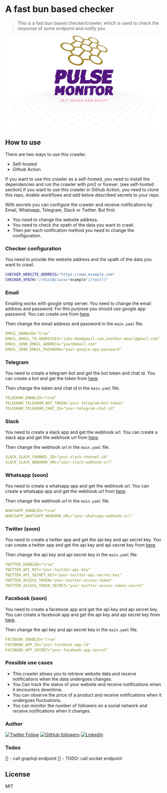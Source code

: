 # A fast bun based checker

> This is a fast bun based checker/crawler, which is used to check the response of some endpoint and notify you

![banner.png](assets/banner.png)

## How to use

There are two ways to use this crawler.

- Self-hosted
- Github Action

If you want to use this crawler as a self-hosted, you need to install the dependencies and run the crawler with pm2 or forever. (see self-hosted section)
If you want to use this crawler in Github Action, you need to clone this repo, enable workflows and add below described secrets to your repo.

With secrets you can configure the crawler and receive notifications by Email, Whatsapp, Telegram, Slack or Twitter.
But first:

- You need to change the website address.
- You need to check the xpath of the data you want to crawl.
- Then per each notification method you need to change the configuration.

### Checker configuration

You need to provide the website address and the xpath of the data you want to crawl.

```bash
CHECKER_WEBSITE_ADDRESS="https://www.example.com"
CHECKER_XPATH="//div[@class="example"]/text()"
```

### Email

Emailing works with google smtp server. You need to change the email address and password.
For this purpose you should use google app password. You can create one from [here](https://myaccount.google.com/apppasswords).

Then change the email address and password in the `main.yaml` file.

```yaml
EMAIL_ENABLED="true"
EMAIL_EMAIL_TO_ADDRESSES="john-doe@gmail.com,another-email@gmail.com"
EMAIL_SEND_EMAIL_ADDRESS="your@email.com"
EMAIL_SEND_EMAIL_PASSWORD="your-google-app-password"
```

### Telegram

You need to create a telegram bot and get the bot token and chat id. You can create a bot and get the token from [here](https://core.telegram.org/bots#6-botfather).

Then change the token and chat id in the `main.yaml` file.

```yaml
TELEGRAM_ENABLED="true"
TELEGRAM_TELEGRAM_BOT_TOKEN="your-telegram-bot-token"
TELEGRAM_TELEGRAM_CHAT_ID="your-telegram-chat-id"
```

### Slack

You need to create a slack app and get the webhook url. You can create a slack app and get the webhook url from [here](https://api.slack.com/messaging/webhooks).

Then change the webhook url in the `main.yaml` file.

```yaml
SLACK_SLACK_CHANNEL_ID="your-slack-channel-id"
SLACK_SLACK_WEBHOOK_URL="your-slack-webhook-url"
```

### Whatsapp (soon)

You need to create a whatsapp app and get the webhook url. You can create a whatsapp app and get the webhook url from [here](https://developers.facebook.com/docs/whatsapp/api/webhooks).

Then change the webhook url in the `main.yaml` file.

```yaml
WHATSAPP_ENABLED="true"
WHATSAPP_WHATSAPP_WEBHOOK_URL="your-whatsapp-webhook-url"
```

### Twitter (soon)

You need to create a twitter app and get the api key and api secret key. You can create a twitter app and get the api key and api secret key from [here](https://developer.twitter.com/en/portal/projects-and-apps).

Then change the api key and api secret key in the `main.yaml` file.

```yaml
TWITTER_ENABLED="true"
TWITTER_API_KEY="your-twitter-api-key"
TWITTER_API_SECRET_KEY="your-twitter-api-secret-key"
TWITTER_ACCESS_TOKEN="your-twitter-access-token"
TWITTER_ACCESS_TOKEN_SECRET="your-twitter-access-token-secret"
```

### Facebook (soon)

You need to create a facebook app and get the api key and api secret key. You can create a facebook app and get the api key and api secret key from [here](https://developers.facebook.com/apps/).

Then change the api key and api secret key in the `main.yaml` file.

```yaml
FACEBOOK_ENABLED="true"
FACEBOOK_APP_ID="your-facebook-app-id"
FACEBOOK_APP_SECRET="your-facebook-app-secret"
```

### Possible use cases

- This crawler allows you to retrieve website data and receive notifications when the data undergoes changes.
- You Can track the status of your website and receive notifications when it encounters downtime.
- You can observe the price of a product and receive notifications when it undergoes fluctuations.
- You can monitor the number of followers on a social network and receive notifications when it changes.

### Author

[![Twitter Follow](https://img.shields.io/twitter/follow/sayjeyhi?style=social)](https://twitter.com/sayjeyhi) [![GitHub followers](https://img.shields.io/github/followers/sayjeyhi?style=social)](https://github.com/sayjeyhi) [![LinkedIn](https://img.shields.io/badge/LinkedIn-Jafar--Rezaei-blue)](https://www.linkedin.com/in/jafar-rezaei/)

### Todos
[] - call graphql endpoint
[] - TODO: call socket endpoint

## License

MIT
